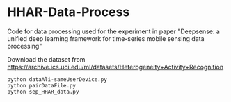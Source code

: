 # HHAR-Data-Process
Code for data processing used for the experiment in paper "Deepsense: a unified deep learning framework for time-series mobile sensing data processing"

Download the dataset from https://archive.ics.uci.edu/ml/datasets/Heterogeneity+Activity+Recognition

```
python dataAli-sameUserDevice.py
python pairDataFile.py
python sep_HHAR_data.py
```

